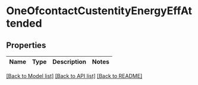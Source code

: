 # OneOfcontactCustentityEnergyEffAttended

## Properties
Name | Type | Description | Notes
------------ | ------------- | ------------- | -------------

[[Back to Model list]](../../../README.md#documentation-for-models) [[Back to API list]](../../../README.md#documentation-for-api-endpoints) [[Back to README]](../../../README.md)

